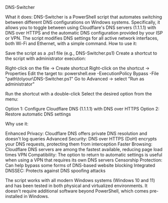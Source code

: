 DNS-Switcher

What it does:
DNS-Switcher is a PowerShell script that automates switching between different DNS configurations on Windows systems. Specifically, it allows you to toggle between using Cloudflare's DNS servers (1.1.1.1) with DNS over HTTPS and the automatic DNS configuration provided by your ISP or VPN. The script modifies DNS settings for all active network interfaces, both Wi-Fi and Ethernet, with a simple command.
How to use it:

Save the script as a .ps1 file (e.g., DNS-Switcher.ps1)
Create a shortcut to the script with administrator execution:

Right-click on the file → Create shortcut
Right-click on the shortcut → Properties
Edit the target to: powershell.exe -ExecutionPolicy Bypass -File "path\to\your\DNS-Switcher.ps1"
Go to Advanced → select "Run as administrator"


Run the shortcut with a double-click
Select the desired option from the menu:

Option 1: Configure Cloudflare DNS (1.1.1.1) with DNS over HTTPS
Option 2: Restore automatic DNS settings



Why use it:

Enhanced Privacy: Cloudflare DNS offers private DNS resolution and doesn't log queries
Advanced Security: DNS over HTTPS (DoH) encrypts your DNS requests, protecting them from interception
Faster Browsing: Cloudflare DNS servers are among the fastest available, reducing page load times
VPN Compatibility: The option to return to automatic settings is useful when using a VPN that requires its own DNS servers
Censorship Protection: Can help bypass some forms of DNS-based website blocking
Integrated DNSSEC: Protects against DNS spoofing attacks

The script works with all modern Windows systems (Windows 10 and 11) and has been tested in both physical and virtualized environments. It doesn't require additional software beyond PowerShell, which comes pre-installed in Windows.
